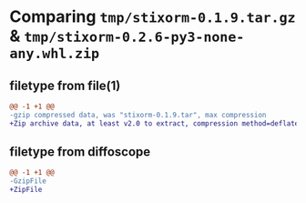 # Comparing `tmp/stixorm-0.1.9.tar.gz` & `tmp/stixorm-0.2.6-py3-none-any.whl.zip`

## filetype from file(1)

```diff
@@ -1 +1 @@
-gzip compressed data, was "stixorm-0.1.9.tar", max compression
+Zip archive data, at least v2.0 to extract, compression method=deflate
```

## filetype from diffoscope

```diff
@@ -1 +1 @@
-GzipFile
+ZipFile
```

